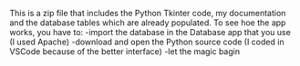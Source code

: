 This is a zip file that includes the Python Tkinter code, my documentation and the database tables which are already populated. To see hoe the app works, you have to:
-import the database in the Database app that you use (I used Apache)
-download and open the Python source code (I coded in VSCode because of the better interface)
-let the magic bagin
